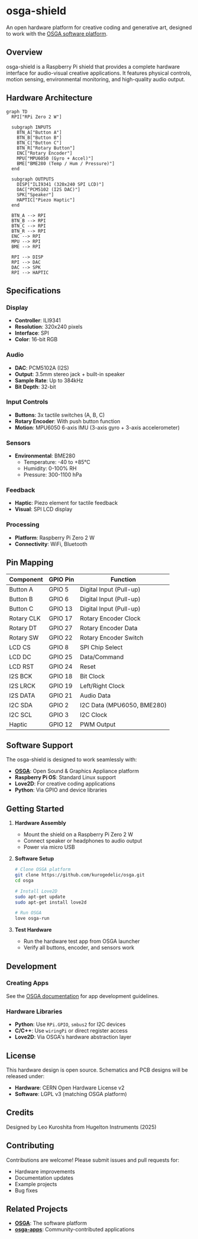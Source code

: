# osga-shield

An open hardware platform for creative coding and generative art, designed to work with the [OSGA software platform](https://github.com/kurogedelic/osga).

## Overview

osga-shield is a Raspberry Pi shield that provides a complete hardware interface for audio-visual creative applications. It features physical controls, motion sensing, environmental monitoring, and high-quality audio output.

## Hardware Architecture

```mermaid
graph TD
  RPI["RPi Zero 2 W"]

  subgraph INPUTS
    BTN_A["Button A"]
    BTN_B["Button B"]
    BTN_C["Button C"]
    BTN_R["Rotary Button"]
    ENC["Rotary Encoder"]
    MPU["MPU6050 (Gyro + Accel)"]
    BME["BME280 (Temp / Hum / Pressure)"]
  end

  subgraph OUTPUTS
    DISP["ILI9341 (320x240 SPI LCD)"]
    DAC["PCM5102 (I2S DAC)"]
    SPK["Speaker"]
    HAPTIC["Piezo Haptic"]
  end

  BTN_A --> RPI
  BTN_B --> RPI
  BTN_C --> RPI
  BTN_R --> RPI
  ENC --> RPI
  MPU --> RPI
  BME --> RPI

  RPI --> DISP
  RPI --> DAC
  DAC --> SPK
  RPI --> HAPTIC
```

## Specifications

### Display
- **Controller**: ILI9341
- **Resolution**: 320x240 pixels
- **Interface**: SPI
- **Color**: 16-bit RGB

### Audio
- **DAC**: PCM5102A (I2S)
- **Output**: 3.5mm stereo jack + built-in speaker
- **Sample Rate**: Up to 384kHz
- **Bit Depth**: 32-bit

### Input Controls
- **Buttons**: 3x tactile switches (A, B, C)
- **Rotary Encoder**: With push button function
- **Motion**: MPU6050 6-axis IMU (3-axis gyro + 3-axis accelerometer)

### Sensors
- **Environmental**: BME280
  - Temperature: -40 to +85°C
  - Humidity: 0-100% RH
  - Pressure: 300-1100 hPa

### Feedback
- **Haptic**: Piezo element for tactile feedback
- **Visual**: SPI LCD display

### Processing
- **Platform**: Raspberry Pi Zero 2 W
- **Connectivity**: WiFi, Bluetooth

## Pin Mapping

| Component | GPIO Pin | Function |
|-----------|----------|----------|
| Button A | GPIO 5 | Digital Input (Pull-up) |
| Button B | GPIO 6 | Digital Input (Pull-up) |
| Button C | GPIO 13 | Digital Input (Pull-up) |
| Rotary CLK | GPIO 17 | Rotary Encoder Clock |
| Rotary DT | GPIO 27 | Rotary Encoder Data |
| Rotary SW | GPIO 22 | Rotary Encoder Switch |
| LCD CS | GPIO 8 | SPI Chip Select |
| LCD DC | GPIO 25 | Data/Command |
| LCD RST | GPIO 24 | Reset |
| I2S BCK | GPIO 18 | Bit Clock |
| I2S LRCK | GPIO 19 | Left/Right Clock |
| I2S DATA | GPIO 21 | Audio Data |
| I2C SDA | GPIO 2 | I2C Data (MPU6050, BME280) |
| I2C SCL | GPIO 3 | I2C Clock |
| Haptic | GPIO 12 | PWM Output |

## Software Support

The osga-shield is designed to work seamlessly with:
- **[OSGA](https://github.com/kurogedelic/osga)**: Open Sound & Graphics Appliance platform
- **Raspberry Pi OS**: Standard Linux support
- **Love2D**: For creative coding applications
- **Python**: Via GPIO and device libraries

## Getting Started

1. **Hardware Assembly**
   - Mount the shield on a Raspberry Pi Zero 2 W
   - Connect speaker or headphones to audio output
   - Power via micro USB

2. **Software Setup**
   ```bash
   # Clone OSGA platform
   git clone https://github.com/kurogedelic/osga.git
   cd osga
   
   # Install Love2D
   sudo apt-get update
   sudo apt-get install love2d
   
   # Run OSGA
   love osga-run
   ```

3. **Test Hardware**
   - Run the hardware test app from OSGA launcher
   - Verify all buttons, encoder, and sensors work

## Development

### Creating Apps
See the [OSGA documentation](https://github.com/kurogedelic/osga#creating-an-app) for app development guidelines.

### Hardware Libraries
- **Python**: Use `RPi.GPIO`, `smbus2` for I2C devices
- **C/C++**: Use `wiringPi` or direct register access
- **Love2D**: Via OSGA's hardware abstraction layer

## License

This hardware design is open source. Schematics and PCB designs will be released under:
- **Hardware**: CERN Open Hardware License v2
- **Software**: LGPL v3 (matching OSGA platform)

## Credits

Designed by Leo Kuroshita from Hugelton Instruments (2025)

## Contributing

Contributions are welcome! Please submit issues and pull requests for:
- Hardware improvements
- Documentation updates
- Example projects
- Bug fixes

## Related Projects

- **[OSGA](https://github.com/kurogedelic/osga)**: The software platform
- **[osga-apps](https://github.com/kurogedelic/osga-apps)**: Community-contributed applications